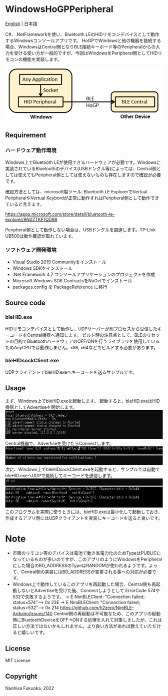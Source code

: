 # WindowsHoGPPeripheral
[English](README.md) | 日本語

C#、.NetFrameworkを使い、Bluetooth LEのHIDリモコンデバイスとして動作するWindowsコンソールアプリです。
HoGPでWindowsと他の機器を接続する場合、WindowsはCentral側となりBLE接続キーボード等のPeripheralからの入力を受ける使い方が一般的ですが、今回はWindowsをPeripheral側としてHIDリモコンの機能を実装します。

![Image 1](images/win_HoGP_Peripheral.PNG)


## Requirement
### ハードウェア動作環境
Windows上でBluetooth LEが使用できるハードウェアが必要です。Windowsに実装されているBluetoothのデバイス(USBドングル等)によっては、Central側としては使えてもPeripheral側としては使えないものも存在しますので確認が必要です。

確認方法としては、microsoft製ツール: Bluetooth LE ExplorerでVertual PeripheralやVertual Keybordが正常に動作すれはPeripheral側として動作できていると言えます。

https://apps.microsoft.com/store/detail/bluetooth-le-explorer/9N0ZTKF1QD98

Peripheral側として動作しない場合は、USBドングルを調達します。TP-Link UB500は動作確認が取れています。


### ソフトウェア開発環境
* Visual Studio 2019 Communityをインストール
* Windows SDKをインストール
* .Net Framework 4.7 コンソールアプリケーションのプロジェクトを作成
* Microsoft.Windows.SDK.ContractsをNuGetでインストール
* packages.config を PackageReference に移行

## Source code
### bleHID.exe
HIDリモコンデバイスとして動作し、UDPサーバーが別プロセスから受信したキーコードをCentral機器へ通知します。
ビルド時の注意点として、BLEのリセットの目的でBluetoothハードウェアのOFF/ONを行うライブラリを使用しているためAnyCPUでは動作しません。x86, x64などでビルドする必要があります。

### bleHIDsockClient.exe
UDPクライアントでbleHID.exeへキーコードを送るサンプルです。

## Usage

まず、Windows上でbleHID.exeを起動します。
起動すると、bleHID.exeはHID機器としてAdvertiseを開始します。
![ble1.PNG](images/ble1.PNG)
Central機器で、Advertiseを受けたらConnectします。
![ble_c1.PNG](images/ble_c1.PNG)
![ble2.PNG](images/ble2.PNG)
次に、Windows上でbleHIDsockClient.exeを起動すると、サンプルでは自動でbleHID.exeへUDPで接続してキーコードを送信します。
![ble3.PNG](images/ble3.PNG)
![ble_c2.PNG](images/ble_c2.PNG)
このプログラムを実際に使うときには、bleHID.exeは最小化して起動しておき、作成するアプリ側にはUDPクライアントを実装しキーコードを送ると良いです。


# Note

* 市販のリモコン等のデバイスは電池で動き省電力化のためTypeはPUBLICになっているものが多いのですが、このアプリのようにWindowsをPeripheralにした場合のBD_ADDRESSのTypeはRANDOMが使われるようです。よって、Central側の実装にはBD_ADDRESSが変更される事への対応が必要です。
* Windows上で動作しているこのアプリを再起動した場合、Central側も再起動しないとAdvertiseを受けた後、Connectしようとして ErrorCode 574や532で失敗するようです。
-> E NimBLEClient: "Connection failed; status=574"--> 0x 23E
-> E NimBLEClient: "Connection failed; status=532"--> 0x 214
https://github.com/h2zero/NimBLE-Arduino/issues/140
Central側の再起動は不可能なため、このアプリの起動時にBluetoothDeviceをOFF->ONする処理を入れて対策しましたが、これは正しい方法ではないかもしれません。より良い方法があれば教えていただけると嬉しいです。


## License

MIT License

## Copyright

Naohisa Fukuoka, 2022
